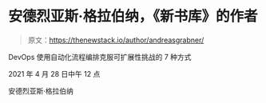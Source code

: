 # 安德烈亚斯·格拉伯纳，《新书库》的作者

> 原文：<https://thenewstack.io/author/andreasgrabner/>

DevOps 使用自动化流程编排克服可扩展性挑战的 7 种方式

2021 年 4 月 28 日中午 12 点

安德烈亚斯·格拉伯纳